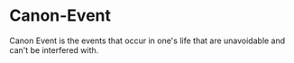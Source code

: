 # Canon-Event
Canon Event is the events that occur in one's life that are unavoidable and can't be interfered with.
